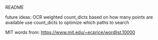 ﻿README


future ideas:
OCR
weighted count_dicts based on how many points are available
use count_dicts to optimize which paths to search

MIT words from: https://www.mit.edu/~ecprice/wordlist.10000

